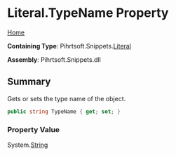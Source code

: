 <a name="_top"></a>

# Literal\.TypeName Property

[Home](../../../../README.md#_top)

**Containing Type**: Pihrtsoft\.Snippets\.[Literal](../README.md#_top)

**Assembly**: Pihrtsoft\.Snippets\.dll

## Summary

Gets or sets the type name of the object\.

```csharp
public string TypeName { get; set; }
```

### Property Value

System\.[String](https://docs.microsoft.com/en-us/dotnet/api/system.string)


